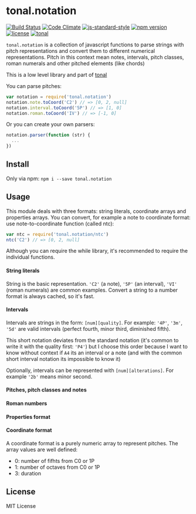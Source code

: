 # tonal.notation

[![Build Status](https://travis-ci.org/danigb/tonal.svg?branch=master)](https://travis-ci.org/danigb/tonal.notation)
[![Code Climate](https://codeclimate.com/github/danigb/tonal.notation/badges/gpa.svg)](https://codeclimate.com/github/danigb/tonal.notation)
[![js-standard-style](https://img.shields.io/badge/code%20style-standard-brightgreen.svg?style=flat)](https://github.com/feross/standard)
[![npm version](https://img.shields.io/npm/v/tonal.notation.svg)](https://www.npmjs.com/package/tonal.notation)
[![license](https://img.shields.io/npm/l/tonal.notation.svg)](https://www.npmjs.com/package/tonal.notation)
[![tonal](https://img.shields.io/badge/tonal-kit-yellow.svg)](https://www.npmjs.com/package/tonal)


`tonal.notation` is a collection of javascript functions to parse strings with pitch representations and convert them to different numerical representations. Pitch in this context mean notes, intervals, pitch classes, roman numerals and other pitched elements (like chords)

This is a low level library and part of [tonal](https://www.npmjs.com/package/tonal)

You can parse pitches:

```js
var notation = require('tonal.notation')
notation.note.toCoord('C2') // => [0, 2, null]
notation.interval.toCoord('5P') // => [1, 0]
notation.roman.toCoord('IV') // => [-1, 0]
```

Or you can create your own parsers:

```js
notation.parser(function (str) {
  ...
})
```

## Install

Only via npm: `npm i --save tonal.notation`

## Usage

This module deals with three formats: string literals, coordinate arrays and properties arrays. You can convert, for example a note to coordinate format: use note-to-coordinate function (called ntc):

```js
var ntc = require('tonal.notation/ntc')
ntc('C2') // => [0, 2, null]
```

Although you can require the while library, it's recommended to require the individual functions.

#### String literals

String is the basic representation. `'C2'` (a note), `'5P'` (an interval), `'VI'` (roman numerals) are common examples. Convert a string to a number format is always cached, so it's fast.

#### Intervals

Intervals are strings in the form: `[num][quality]`. For example: `'4P'`, `'3m'`, `'5d'` are valid intervals (perfect fourth, minor third, diminished fifth).

This short notation deviates from the standard notation (it's common to write it with the quality first: `'P4'`) but I choose this order because I want to know without context if `A4` its an interval or a note (and with the common short interval notation its impossible to know it)

Optionally, intervals can be represented with `[num][alterations]`. For example `'2b'` means minor second.



#### Pitches, pitch classes and notes

#### Roman numbers

#### Properties format

#### Coordinate format

A coordinate format is a purely numeric array to represent pitches. The array values are well defined:

- 0: number of fifhts from C0 or 1P
- 1: number of octaves from C0 or 1P
- 3: duration

## License

MIT License
